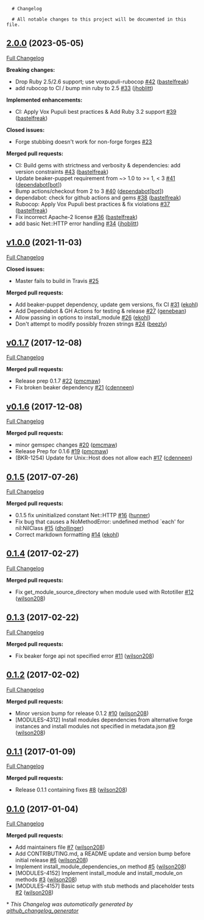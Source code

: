       # Changelog

      # All notable changes to this project will be documented in this file.


## [2.0.0](https://github.com/voxpupuli/beaker-module_install_helper/tree/2.0.0) (2023-05-05)

[Full Changelog](https://github.com/voxpupuli/beaker-module_install_helper/compare/v1.0.0...2.0.0)

**Breaking changes:**

- Drop Ruby 2.5/2.6 support; use voxpupuli-rubocop [\#42](https://github.com/voxpupuli/beaker-module_install_helper/pull/42) ([bastelfreak](https://github.com/bastelfreak))
- add rubocop to CI / bump min ruby to 2.5 [\#33](https://github.com/voxpupuli/beaker-module_install_helper/pull/33) ([jhoblitt](https://github.com/jhoblitt))

**Implemented enhancements:**

- CI: Apply Vox Pupuli best practices & Add Ruby 3.2 support [\#39](https://github.com/voxpupuli/beaker-module_install_helper/pull/39) ([bastelfreak](https://github.com/bastelfreak))

**Closed issues:**

- Forge stubbing doesn't work for non-forge forges [\#23](https://github.com/voxpupuli/beaker-module_install_helper/issues/23)

**Merged pull requests:**

- CI: Build gems with strictness and verbosity & dependencies: add version constraints [\#43](https://github.com/voxpupuli/beaker-module_install_helper/pull/43) ([bastelfreak](https://github.com/bastelfreak))
- Update beaker-puppet requirement from ~\> 1.0 to \>= 1, \< 3 [\#41](https://github.com/voxpupuli/beaker-module_install_helper/pull/41) ([dependabot[bot]](https://github.com/apps/dependabot))
- Bump actions/checkout from 2 to 3 [\#40](https://github.com/voxpupuli/beaker-module_install_helper/pull/40) ([dependabot[bot]](https://github.com/apps/dependabot))
- dependabot: check for github actions and gems [\#38](https://github.com/voxpupuli/beaker-module_install_helper/pull/38) ([bastelfreak](https://github.com/bastelfreak))
- Rubocop: Apply Vox Pupuli best practices & fix violations [\#37](https://github.com/voxpupuli/beaker-module_install_helper/pull/37) ([bastelfreak](https://github.com/bastelfreak))
- Fix incorrect Apache-2 license [\#36](https://github.com/voxpupuli/beaker-module_install_helper/pull/36) ([bastelfreak](https://github.com/bastelfreak))
- add basic Net::HTTP error handling [\#34](https://github.com/voxpupuli/beaker-module_install_helper/pull/34) ([jhoblitt](https://github.com/jhoblitt))

## [v1.0.0](https://github.com/voxpupuli/beaker-module_install_helper/tree/v1.0.0) (2021-11-03)

[Full Changelog](https://github.com/voxpupuli/beaker-module_install_helper/compare/v0.1.7...v1.0.0)

**Closed issues:**

- Master fails to build in Travis [\#25](https://github.com/voxpupuli/beaker-module_install_helper/issues/25)

**Merged pull requests:**

- Add beaker-puppet dependency, update gem versions, fix CI [\#31](https://github.com/voxpupuli/beaker-module_install_helper/pull/31) ([ekohl](https://github.com/ekohl))
- Add Dependabot & GH Actions for testing & release [\#27](https://github.com/voxpupuli/beaker-module_install_helper/pull/27) ([genebean](https://github.com/genebean))
- Allow passing in options to install\_module [\#26](https://github.com/voxpupuli/beaker-module_install_helper/pull/26) ([ekohl](https://github.com/ekohl))
- Don't attempt to modify possibly frozen strings [\#24](https://github.com/voxpupuli/beaker-module_install_helper/pull/24) ([beezly](https://github.com/beezly))

## [v0.1.7](https://github.com/voxpupuli/beaker-module_install_helper/tree/v0.1.7) (2017-12-08)

[Full Changelog](https://github.com/voxpupuli/beaker-module_install_helper/compare/v0.1.6...v0.1.7)

**Merged pull requests:**

- Release prep 0.1.7 [\#22](https://github.com/voxpupuli/beaker-module_install_helper/pull/22) ([pmcmaw](https://github.com/pmcmaw))
- Fix broken beaker dependency [\#21](https://github.com/voxpupuli/beaker-module_install_helper/pull/21) ([cdenneen](https://github.com/cdenneen))

## [v0.1.6](https://github.com/voxpupuli/beaker-module_install_helper/tree/v0.1.6) (2017-12-08)

[Full Changelog](https://github.com/voxpupuli/beaker-module_install_helper/compare/0.1.5...v0.1.6)

**Merged pull requests:**

- minor gemspec changes [\#20](https://github.com/voxpupuli/beaker-module_install_helper/pull/20) ([pmcmaw](https://github.com/pmcmaw))
- Release Prep for 0.1.6 [\#19](https://github.com/voxpupuli/beaker-module_install_helper/pull/19) ([pmcmaw](https://github.com/pmcmaw))
- \(BKR-1254\) Update for Unix::Host does not allow each [\#17](https://github.com/voxpupuli/beaker-module_install_helper/pull/17) ([cdenneen](https://github.com/cdenneen))

## [0.1.5](https://github.com/voxpupuli/beaker-module_install_helper/tree/0.1.5) (2017-07-26)

[Full Changelog](https://github.com/voxpupuli/beaker-module_install_helper/compare/0.1.4...0.1.5)

**Merged pull requests:**

- 0.1.5 fix uninitialized constant Net::HTTP [\#16](https://github.com/voxpupuli/beaker-module_install_helper/pull/16) ([hunner](https://github.com/hunner))
- Fix bug that causes a NoMethodError: undefined method `each' for nil:NilClass [\#15](https://github.com/voxpupuli/beaker-module_install_helper/pull/15) ([dhollinger](https://github.com/dhollinger))
- Correct markdown formatting [\#14](https://github.com/voxpupuli/beaker-module_install_helper/pull/14) ([ekohl](https://github.com/ekohl))

## [0.1.4](https://github.com/voxpupuli/beaker-module_install_helper/tree/0.1.4) (2017-02-27)

[Full Changelog](https://github.com/voxpupuli/beaker-module_install_helper/compare/0.1.3...0.1.4)

**Merged pull requests:**

- Fix get\_module\_source\_directory when module used with Rototiller [\#12](https://github.com/voxpupuli/beaker-module_install_helper/pull/12) ([wilson208](https://github.com/wilson208))

## [0.1.3](https://github.com/voxpupuli/beaker-module_install_helper/tree/0.1.3) (2017-02-22)

[Full Changelog](https://github.com/voxpupuli/beaker-module_install_helper/compare/0.1.2...0.1.3)

**Merged pull requests:**

- Fix beaker forge api not specified error [\#11](https://github.com/voxpupuli/beaker-module_install_helper/pull/11) ([wilson208](https://github.com/wilson208))

## [0.1.2](https://github.com/voxpupuli/beaker-module_install_helper/tree/0.1.2) (2017-02-02)

[Full Changelog](https://github.com/voxpupuli/beaker-module_install_helper/compare/0.1.1...0.1.2)

**Merged pull requests:**

- Minor version bump for release 0.1.2 [\#10](https://github.com/voxpupuli/beaker-module_install_helper/pull/10) ([wilson208](https://github.com/wilson208))
- \[MODULES-4312\] Install modules dependencies from alternative forge instances and install modules not specified in metadata.json [\#9](https://github.com/voxpupuli/beaker-module_install_helper/pull/9) ([wilson208](https://github.com/wilson208))

## [0.1.1](https://github.com/voxpupuli/beaker-module_install_helper/tree/0.1.1) (2017-01-09)

[Full Changelog](https://github.com/voxpupuli/beaker-module_install_helper/compare/0.1.0...0.1.1)

**Merged pull requests:**

- Release 0.1.1 containing fixes [\#8](https://github.com/voxpupuli/beaker-module_install_helper/pull/8) ([wilson208](https://github.com/wilson208))

## [0.1.0](https://github.com/voxpupuli/beaker-module_install_helper/tree/0.1.0) (2017-01-04)

[Full Changelog](https://github.com/voxpupuli/beaker-module_install_helper/compare/2992a8637097a36d1452be05348f11715a587bc7...0.1.0)

**Merged pull requests:**

- Add maintainers file [\#7](https://github.com/voxpupuli/beaker-module_install_helper/pull/7) ([wilson208](https://github.com/wilson208))
- Add CONTRIBUTING.md, a README update and version bump before initial release [\#6](https://github.com/voxpupuli/beaker-module_install_helper/pull/6) ([wilson208](https://github.com/wilson208))
- Implement install\_module\_dependencies\_on method [\#5](https://github.com/voxpupuli/beaker-module_install_helper/pull/5) ([wilson208](https://github.com/wilson208))
- \[MODULES-4152\] Implement install\_module and install\_module\_on methods [\#3](https://github.com/voxpupuli/beaker-module_install_helper/pull/3) ([wilson208](https://github.com/wilson208))
- \[MODULES-4157\] Basic setup with stub methods and placeholder tests [\#2](https://github.com/voxpupuli/beaker-module_install_helper/pull/2) ([wilson208](https://github.com/wilson208))



\* *This Changelog was automatically generated by [github_changelog_generator](https://github.com/github-changelog-generator/github-changelog-generator)*
